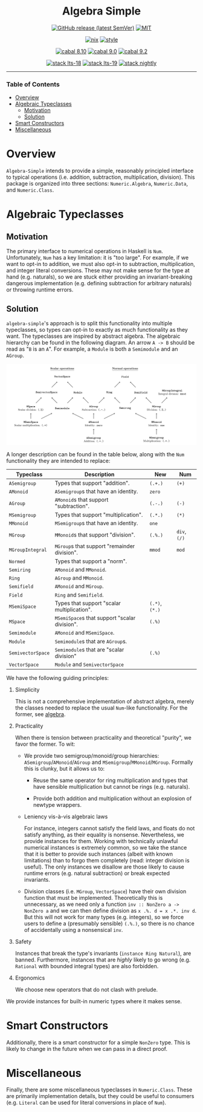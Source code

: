 <div align="center">

# Algebra Simple

[![GitHub release (latest SemVer)](https://img.shields.io/github/v/release/tbidne/algebra-simple?include_prereleases&sort=semver)](https://github.com/tbidne/algebra-simple/releases/)
[![MIT](https://img.shields.io/github/license/tbidne/algebra-simple?color=blue)](https://opensource.org/licenses/MIT)

[![nix](https://img.shields.io/github/workflow/status/tbidne/algebra-simple/nix/main?label=nix%209.2&logo=nixos&logoColor=85c5e7&labelColor=2f353c)](https://github.com/tbidne/algebra-simple/actions/workflows/nix_ci.yaml)
[![style](https://img.shields.io/github/workflow/status/tbidne/algebra-simple/style/main?label=style&logoColor=white&labelColor=2f353c)](https://github.com/tbidne/algebra-simple/actions/workflows/style_ci.yaml)

[![cabal 8.10](https://img.shields.io/github/workflow/status/tbidne/algebra-simple/cabal_8-10/main?label=8.10&logo=haskell&logoColor=655889&labelColor=2f353c)](https://github.com/tbidne/algebra-simple/actions/workflows/cabal_8-10.yaml)
[![cabal 9.0](https://img.shields.io/github/workflow/status/tbidne/algebra-simple/cabal_9-0/main?label=9.0&logo=haskell&logoColor=655889&labelColor=2f353c)](https://github.com/tbidne/algebra-simple/actions/workflows/cabal_9-0.yaml)
[![cabal 9.2](https://img.shields.io/github/workflow/status/tbidne/algebra-simple/cabal_9-2/main?label=9.2&logo=haskell&logoColor=655889&labelColor=2f353c)](https://github.com/tbidne/algebra-simple/actions/workflows/cabal_9-2.yaml)

[![stack lts-18](https://img.shields.io/github/workflow/status/tbidne/algebra-simple/stack_lts-18/main?label=stack%20lts-18&logoColor=white&labelColor=2f353c)](https://github.com/tbidne/algebra-simple/actions/workflows/stack_lts-18.yaml)
[![stack lts-19](https://img.shields.io/github/workflow/status/tbidne/algebra-simple/stack_lts-19/main?label=stack%20lts-19&logoColor=white&labelColor=2f353c)](https://github.com/tbidne/algebra-simple/actions/workflows/stack_lts-19.yaml)
[![stack nightly](https://img.shields.io/github/workflow/status/tbidne/algebra-simple/stack_nightly/main?label=stack%20nightly&logoColor=white&labelColor=2f353c)](https://github.com/tbidne/algebra-simple/actions/workflows/stack_nightly.yaml)

</div>

---

### Table of Contents
* [Overview](#overview)
* [Algebraic Typeclasses](#algebraic-typeclasses)
  * [Motivation](#motivation)
  * [Solution](#solution)
* [Smart Constructors](#smart-constructors)
* [Miscellaneous](#miscellaneous)

# Overview

`Algebra-Simple` intends to provide a simple, reasonably principled interface to typical operations (i.e. addition, subtraction, multiplication, division). This package is organized into three sections: `Numeric.Algebra`, `Numeric.Data`, and `Numeric.Class`.

# Algebraic Typeclasses

## Motivation

The primary interface to numerical operations in Haskell is `Num`. Unfortunately, `Num` has a key limitation: it is "too large". For example, if we want to opt-in to addition, we must also opt-in to subtraction, multiplication, and integer literal conversions. These may not make sense for the type at hand (e.g. naturals), so we are stuck either providing an invariant-breaking dangerous implementation (e.g. defining subtraction for arbitrary naturals) or throwing runtime errors.

## Solution

`algebra-simple`'s approach is to split this functionality into multiple typeclasses, so types can opt-in to exactly as much functionality as they want. The typeclasses are inspired by abstract algebra. The algebraic hierarchy can be found in the following diagram. An arrow `A -> B` should be read as "`B` is an `A`". For example, a `Module` is both a `Semimodule` and an `AGroup`.

![Algebraic hierarchy](diagrams/hierarchy.png)

A longer description can be found in the table below, along with the `Num` functionality they are intended to replace:

<table>
  <thead>
    <th>Typeclass</th>
    <th>Description</th>
    <th>New</th>
    <th>Num</th>
  </thead>
  <tr>
    <td><code>ASemigroup</code></td>
    <td>Types that support "addition".</td>
    <td><code>(.+.)</code></td>
    <td><code>(+)</code></td>
  </tr>
  <tr>
    <td><code>AMonoid</code></td>
    <td><code>ASemigroup</code>s that have an identity.</td>
    <td><code>zero</code></td>
    <td></td>
  </tr>
  <tr>
    <td><code>AGroup</code></td>
    <td><code>AMonoid</code>s that support "subtraction".</td>
    <td><code>(.-.)</code></td>
    <td><code>(-)</code></td>
  </tr>
  <tr>
    <td><code>MSemigroup</code></td>
    <td>Types that support "multiplication".</td>
    <td><code>(.*.)</code></td>
    <td><code>(*)</code></td>
  </tr>
  <tr>
    <td><code>MMonoid</code></td>
    <td><code>MSemigroup</code>s that have an identity.</td>
    <td><code>one</code></td>
    <td></td>
  </tr>
  <tr>
    <td><code>MGroup</code></td>
    <td><code>MMonoid</code>s that support "division".</td>
    <td><code>(.%.)</code></td>
    <td><code>div</code>, <code>(/)</code></td>
  </tr>
  <tr>
    <td><code>MGroupIntegral</code></td>
    <td><code>MGroup</code>s that support "remainder division".</td>
    <td><code>mmod</code></td>
    <td><code>mod</code></td>
  </tr>
  <tr>
    <td><code>Normed</code></td>
    <td>Types that support a "norm".</td>
    <td></td>
    <td></td>
  </tr>
  <tr>
    <td><code>Semiring</code></td>
    <td><code>AMonoid</code> and <code>MMonoid</code>.</td>
    <td></td>
    <td></td>
  </tr>
  <tr>
    <td><code>Ring</code></td>
    <td><code>AGroup</code> and <code>MMonoid</code>.</td>
    <td></td>
    <td></td>
  </tr>
  <tr>
    <td><code>Semifield</code></td>
    <td><code>AMonoid</code> and <code>MGroup</code>.</td>
    <td></td>
    <td></td>
  </tr>
  <tr>
    <td><code>Field</code></td>
    <td><code>Ring</code> and <code>Semifield</code>.</td>
    <td></td>
    <td></td>
  </tr>
  <tr>
    <td><code>MSemiSpace</code></td>
    <td>Types that support "scalar multiplication".</td>
    <td><code>(.*)</code>, <code>(*.)</code></td>
    <td></td>
  </tr>
  <tr>
    <td><code>MSpace</code></td>
    <td><code>MSemiSpace</code>s that support "scalar division".</td>
    <td><code>(.%)</code></td>
    <td></td>
  </tr>
  <tr>
    <td><code>Semimodule</code></td>
    <td><code>AMonoid</code> and <code>MSemiSpace</code>.</td>
    <td></td>
    <td></td>
  </tr>
  <tr>
    <td><code>Module</code></td>
    <td><code>Semimodule</code>s that are <code>AGroup</code>s.</td>
    <td></td>
    <td></td>
  </tr>
  <tr>
    <td><code>SemivectorSpace</code></td>
    <td><code>Semimodule</code>s that are "scalar division"</td>
    <td><code>(.%)</code></td>
    <td></td>
  </tr>
  <tr>
    <td><code>VectorSpace</code></td>
    <td><code>Module</code> and <code>SemivectorSpace</code></td>
    <td></td>
    <td></td>
  </tr>
</table>

We have the following guiding principles:

1. Simplicity

    This is not a comprehensive implementation of abstract algebra, merely the classes needed to replace the usual `Num`-like functionality. For the former, see [algebra](https://hackage.haskell.org/package/algebra).

2. Practicality

    When there is tension between practicality and theoretical "purity", we favor the former. To wit:

    * We provide two semigroup/monoid/group hierarchies:
       `ASemigroup`/`AMonoid`/`AGroup` and
       `MSemigroup`/`MMonoid`/`MGroup`. Formally this is clunky, but it allows us to:

        * Reuse the same operator for ring multiplication and types that have sensible multiplication but cannot be rings (e.g. naturals).

        * Provide both addition and multiplication without an explosion of newtype wrappers.

    * Leniency vis-à-vis algebraic laws

        For instance, integers cannot satisfy the field laws, and floats do not satisfy anything, as their equality is nonsense. Nevertheless, we provide instances for them. Working with technically unlawful numerical instances is extremely common, so we take the stance that it is better to provide such instances (albeit with known limitations) than to forgo them completely (read: integer division is useful). The only instances we disallow are those likely to cause runtime errors (e.g. natural subtraction) or break expected invariants.

    * Division classes (i.e. `MGroup`, `VectorSpace`) have their own division function that must be implemented. Theoretically this is unnecessary, as we need only a function `inv :: NonZero a -> NonZero a` and we can then define division as `x .%. d = x .*. inv d`. But this will not work for many types (e.g. integers), so we force users to define a (presumably sensible) `(.%.)`, so there is no chance of accidentally using a nonsensical `inv`.

3. Safety

    Instances that break the type's invariants (`instance Ring Natural`), are banned. Furthermore, instances that are _highly_ likely to go wrong (e.g. `Rational` with bounded integral types) are also forbidden.

4. Ergonomics

     We choose new operators that do not clash with prelude.

We provide instances for built-in numeric types where it makes sense.

# Smart Constructors

Additionally, there is a smart constructor for a simple `NonZero` type. This is likely to change in the future when we can pass in a direct proof.

# Miscellaneous

Finally, there are some miscellaneous typeclasses in `Numeric.Class`. These are primarily implementation details, but they could be useful to consumers (e.g. `Literal` can be used for literal conversions in place of `Num`).

